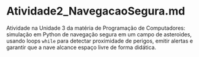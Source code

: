 # Atividade2_NavegacaoSegura.md
Atividade na Unidade 3 da matéria de Programação de Computadores: simulação em Python de navegação segura em um campo de asteroides, usando loops `while` para detectar proximidade de perigos, emitir alertas e garantir que a nave alcance espaço livre de forma didática.
